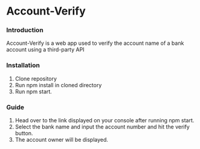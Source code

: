 # Account-Verify

### Introduction
Account-Verify is a web app used to verify the account name of a bank account using a third-party API

### Installation
1. Clone repository
2. Run npm install in cloned directory
3. Run npm start.

### Guide
1. Head over to the link displayed on your console after running npm start.
2. Select the bank name and input the account number and hit the verify button.
3. The account owner will be displayed. 
